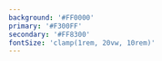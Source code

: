 ```yaml
---
background: '#FF0000'
primary: '#F300FF'
secondary: '#FF8300'
fontSize: 'clamp(1rem, 20vw, 10rem)'
---
```



